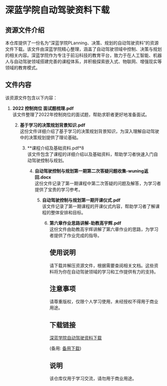 # 深蓝学院自动驾驶资料下载

## 资源文件介绍

本仓库提供了一份名为“深蓝学院PLanning、决策、规划的自动驾驶资料”的资源文件下载。该文件由深蓝学院精心整理，涵盖了自动驾驶领域中控制、决策与规划的相关内容。深蓝学院作为专注于前沿科技的教育平台，致力于在人工智能、机器人与自动驾驶领域搭建完善的课程体系，并积极探索嵌入式、物联网、增强现实等领域的教育模式。

## 文件内容

该资源文件包含以下内容：

1. **2022 控制岗位 面试题梳理.pdf**  
   该文件整理了2022年控制岗位的面试题，帮助求职者更好地准备面试。

   2. **基于学习的决策规划背景知识.pdf**  
      这份文件详细介绍了基于学习的决策规划背景知识，为深入理解自动驾驶中的决策规划提供了理论基础。

      3. **课程介绍及基础资料.pdf*8  
         该文件包含了课程的详细介绍以及基础资料，帮助学习者快速入门自动驾驶控制与规划。

         4. **自动驾驶控制与规划第一期第二次答疑问题收集-wuning返回.docx**  
            这份文件记录了第一期课程中第二次答疑的问题及解答，为学习者提供了宝贵的学习参考。

            5. **自动驾驶控制与规划第一期开课仪式.pdf**  
               该文件记录了第一期课程的开课仪式内容，帮助学习者了解课程的整体安排和目标。

               6. **第六章作业思路讲解-助教高宇辉.pdf**  
                  这份文件由助教高宇辉讲解了第六章作业的思路，为学习者提供了作业完成的指导。

                  ## 使用说明

                  请下载并解压资源文件，根据需要查阅相关文档。这些资料将为你在自动驾驶领域的学习和工作提供有力的支持。

                  ## 注意事项

                  请尊重版权，仅限个人学习使用，未经授权不得用于商业用途。

                  ## 下载链接
                  [深蓝学院自动驾驶资料下载](https://pan.quark.cn/s/bd0021eacb40) 

                  (备用: [备用下载](https://pan.baidu.com/s/1EpNcxJaV_kmKvPEEbXf2dw?pwd=1234))

                  ## 说明

                  该仓库仅用于学习交流，请勿用于商业用途。
